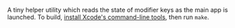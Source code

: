 A tiny helper utility which reads the state of modifier keys as the main app is launched.
To build, [install Xcode's command-line tools](https://developer.apple.com/library/ios/technotes/tn2339/_index.html),
then run `make`.
